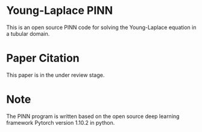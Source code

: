 # Young-Laplace PINN
This is an open source PINN code for solving the Young-Laplace equation in a tubular domain.
# Paper Citation
This paper is in the under review stage.
# Note
The PINN program is written based on the open source deep learning framework Pytorch version 1.10.2 in python.
